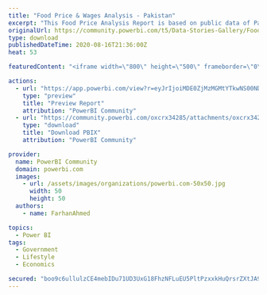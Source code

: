 ```yaml
---
title: "Food Price & Wages Analysis - Pakistan"
excerpt: "This Food Price Analysis Report is based on public data of Pakistan Food Prices. It compares the minimum wages of person with average food prices in"
originalUrl: https://community.powerbi.com/t5/Data-Stories-Gallery/Food-Price-amp-Wages-Analysis-Pakistan/m-p/1299606
type: download
publishedDateTime: 2020-08-16T21:36:00Z
heat: 53

featuredContent: "<iframe width=\"800\" height=\"500\" frameborder=\"0\" src=\"https://app.powerbi.com/view?r=eyJrIjoiMDE0ZjMzMGMtYTkwNS00NDk4LTlkNjktZjgzYTFhYmVkMzk1IiwidCI6ImJjZjQ0Yzg2LTViMGItNDE3Yy1iMjJjLTY4NzYxNWYwNDU5MCIsImMiOjl9\"></iframe>"

actions:
  - url: "https://app.powerbi.com/view?r=eyJrIjoiMDE0ZjMzMGMtYTkwNS00NDk4LTlkNjktZjgzYTFhYmVkMzk1IiwidCI6ImJjZjQ0Yzg2LTViMGItNDE3Yy1iMjJjLTY4NzYxNWYwNDU5MCIsImMiOjl9"
    type: "preview"
    title: "Preview Report"
    attribution: "PowerBI Community"
  - url: "https://community.powerbi.com/oxcrx34285/attachments/oxcrx34285/DataStoriesGallery/4472/1/FoodPricesV2.pbix"
    type: "download"
    title: "Download PBIX"
    attribution: "PowerBI Community"

provider:
  name: PowerBI Community
  domain: powerbi.com
  images:
    - url: /assets/images/organizations/powerbi.com-50x50.jpg
      width: 50
      height: 50
  authors:
    - name: FarhanAhmed

topics:
  - Power BI
tags:
  - Government
  - Lifestyle
  - Economics

secured: "boo9c6ullulzCE4mebIDu71UD3UxG18FhzNFLuEU5PltPzxxkHuQrsrZXtJA9ECxUsg0jgWsgmm/tzTOrM2P0pt4tuvgDnmyIAleMizqk3x2QMJWPu2edAQDG0lpUXXFTJDMo0f5DNSvvy6mOSxoyAy6gBCty84Ou3z6SWE+YCZzmIstU7ynKt4+IzjOY5n7yoAEiUrVa4GddF9ufc+NZD2PfEnJrxUvvQxBFeF4/0NWGg5UrTSULkA9qm8/VzeVf3RJWAcsArLOi+pDlNYzYDGb3fECn9TU75iy2vo9k+2DoWwv8XHoRg6L9l1YeT47vaEU3PDeWJgAxhQMxr+htiFN5sOKcbN7mfaS3YAbFsmu6vcwtS4A5pgUgaZd1Y5EONTiIbGPgOIoiYGUNYA47YvRWalm5ev+r2uu0ri5SZ0kW+lAQivZPag+pvsFAkfF;2A+dlgxzgDeH6s0Y7ONpuQ=="
---
```


